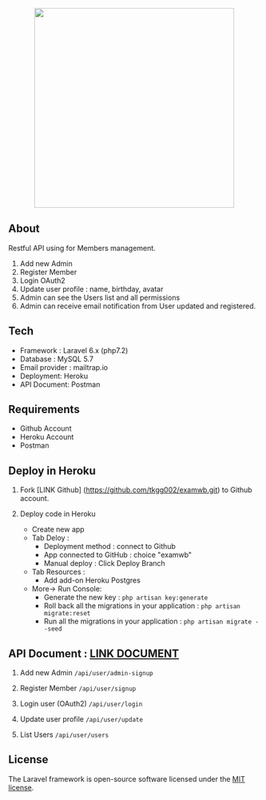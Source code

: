 <p align="center"><img src="https://res.cloudinary.com/dtfbvvkyp/image/upload/v1566331377/laravel-logolockup-cmyk-red.svg" width="400"></p>

## About

Restful API using for Members management.

1. Add new Admin
2. Register Member
3. Login OAuth2
4. Update user profile : name, birthday, avatar
5. Admin can see the Users list and all permissions
6. Admin can receive email notification from User updated and registered.

## Tech

- Framework : Laravel 6.x (php7.2)
- Database : MySQL 5.7
- Email provider : mailtrap.io
- Deployment: Heroku
- API Document: Postman

## Requirements

- Github Account
- Heroku Account
- Postman

## Deploy in Heroku

1. Fork [LINK Github] (https://github.com/tkgg002/examwb.git) to Github account.

2. Deploy code in Heroku
	* Create new app
	* Tab Deloy :
		* Deployment method : connect to Github
		* App connected to GitHub : choice "examwb"
		* Manual deploy : Click Deploy Branch
	* Tab Resources :
		* Add add-on Heroku Postgres
	* More-> Run Console:
		* Generate the new key : `php artisan key:generate`
		* Roll back all the migrations in your application : `php artisan migrate:reset`
		* Run all the migrations in your application : `php artisan migrate --seed`

## API Document : [LINK DOCUMENT](https://documenter.getpostman.com/view/8975014/SVtN3B8z?version=latest)

1. Add new Admin `/api/user/admin-signup`

2. Register Member `/api/user/signup`

3. Login user (OAuth2) `/api/user/login`

4. Update user profile `/api/user/update`

5. List Users `/api/user/users`



## License

The Laravel framework is open-source software licensed under the [MIT license](https://opensource.org/licenses/MIT).
